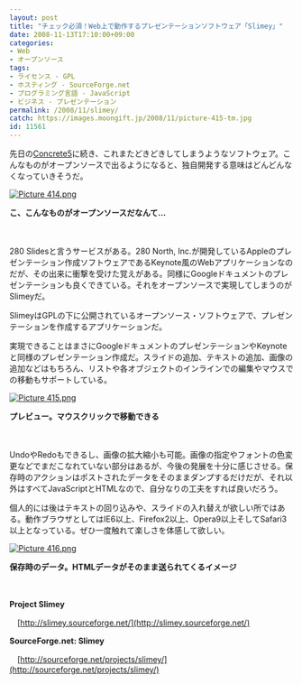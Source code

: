 ```yaml
---
layout: post
title: "チェック必須！Web上で動作するプレゼンテーションソフトウェア「Slimey」"
date: 2008-11-13T17:10:00+09:00
categories:
- Web
- オープンソース
tags: 
- ライセンス - GPL
- ホスティング - SourceForge.net
- プログラミング言語 - JavaScript
- ビジネス - プレゼンテーション
permalink: /2008/11/slimey/
catch: https://images.moongift.jp/2008/11/picture-415-tm.jpg
id: 11561
---
```

先日の[Concrete5](http://www.moongift.jp/2008/11/concrete5/)に続き、これまたどきどきしてしまうようなソフトウェア。こんなものがオープンソースで出るようになると、独自開発する意味はどんどんなくなっていきそうだ。

  

[![Picture 414.png](https://images.moongift.jp/2008/11/picture-414-tm.jpg)](https://images.moongift.jp/2008/11/picture-414.png)  
  
**こ、こんなものがオープンソースだなんて…**

  

　

  

280 Slidesと言うサービスがある。280 North, Inc.が開発しているAppleのプレゼンテーション作成ソフトウェアであるKeynote風のWebアプリケーションなのだが、その出来に衝撃を受けた覚えがある。同様にGoogleドキュメントのプレゼンテーションも良くできている。それをオープンソースで実現してしまうのがSlimeyだ。

  

SlimeyはGPLの下に公開されているオープンソース・ソフトウェアで、プレゼンテーションを作成するアプリケーションだ。

  
  
<!--more-->  

実現できることはまさにGoogleドキュメントのプレゼンテーションやKeynoteと同様のプレゼンテーション作成だ。スライドの追加、テキストの追加、画像の追加などはもちろん、リストや各オブジェクトのインラインでの編集やマウスでの移動もサポートしている。

  

[![Picture 415.png](https://images.moongift.jp/2008/11/picture-415-tm.jpg)](https://images.moongift.jp/2008/11/picture-415.png)  
  
**プレビュー。マウスクリックで移動できる**

  

　

  

UndoやRedoもできるし、画像の拡大縮小も可能。画像の指定やフォントの色変更などでまだこなれていない部分はあるが、今後の発展を十分に感じさせる。保存時のアクションはポストされたデータをそのままダンプするだけだが、それ以外はすべてJavaScriptとHTMLなので、自分なりの工夫をすれば良いだろう。

  

個人的には後はテキストの回り込みや、スライドの入れ替えが欲しい所ではある。動作ブラウザとしてはIE6以上、Firefox2以上、Opera9以上そしてSafari3以上となっている。ぜひ一度触れて楽しさを体感して欲しい。

  

[![Picture 416.png](https://images.moongift.jp/2008/11/picture-416-tm.jpg)](https://images.moongift.jp/2008/11/picture-416.png)  
  
**保存時のデータ。HTMLデータがそのまま送られてくるイメージ**

  

　

  

**Project Slimey**  
  
　[http://slimey.sourceforge.net/](http://slimey.sourceforge.net/)

  

**SourceForge.net: Slimey**  
  
　[http://sourceforge.net/projects/slimey/](http://sourceforge.net/projects/slimey/)

  
